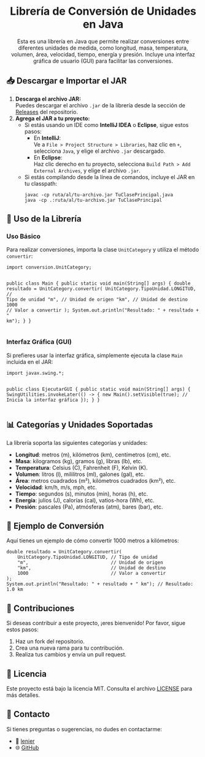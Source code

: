 <h1 align="center">Librería de Conversión de Unidades en Java</h1>

<p align="center">
  Esta es una librería en Java que permite realizar conversiones entre diferentes unidades de medida, como longitud, masa, temperatura, volumen, área, velocidad, tiempo, energía y presión. Incluye una interfaz gráfica de usuario (GUI) para facilitar las conversiones.
</p>

<h2>📥 Descargar e Importar el JAR</h2>

<ol>
  <li>
    <strong>Descarga el archivo JAR:</strong><br>
    Puedes descargar el archivo <code>.jar</code> de la librería desde la sección de <a href="https://github.com/tu-usuario/tu-repositorio/releases">Releases</a> del repositorio.
  </li>
  <li>
    <strong>Agrega el JAR a tu proyecto:</strong><br>
    <ul>
      <li>
        Si estás usando un IDE como <strong>IntelliJ IDEA</strong> o <strong>Eclipse</strong>, sigue estos pasos:
        <ul>
          <li>
            En <strong>IntelliJ</strong>:<br>
            Ve a <code>File > Project Structure > Libraries</code>, haz clic en <code>+</code>, selecciona <code>Java</code>, y elige el archivo <code>.jar</code> descargado.
          </li>
          <li>
            En <strong>Eclipse</strong>:<br>
            Haz clic derecho en tu proyecto, selecciona <code>Build Path > Add External Archives</code>, y elige el archivo <code>.jar</code>.
          </li>
        </ul>
      </li>
      <li>
        Si estás compilando desde la línea de comandos, incluye el JAR en tu classpath:<br>
        <pre><code>javac -cp ruta/al/tu-archivo.jar TuClasePrincipal.java
java -cp .:ruta/al/tu-archivo.jar TuClasePrincipal</code></pre>
      </li>
    </ul>
  </li>
</ol>

<h2>🚀 Uso de la Librería</h2>

<h3>Uso Básico</h3>
<p>Para realizar conversiones, importa la clase <code>UnitCategory</code> y utiliza el método <code>convertir</code>:</p>
<pre><code>import conversion.UnitCategory;

public class Main {
    public static void main(String[] args) {
        double resultado = UnitCategory.convertir(
            UnitCategory.TipoUnidad.LONGITUD, // Tipo de unidad
            "m",                              // Unidad de origen
            "km",                             // Unidad de destino
            1000                              // Valor a convertir
        );
        System.out.println("Resultado: " + resultado + " km");
    }
}</code></pre>

<h3>Interfaz Gráfica (GUI)</h3>
<p>Si prefieres usar la interfaz gráfica, simplemente ejecuta la clase <code>Main</code> incluida en el JAR:</p>
<pre><code>import javax.swing.*;

public class EjecutarGUI {
    public static void main(String[] args) {
        SwingUtilities.invokeLater(() -> {
            new Main().setVisible(true); // Inicia la interfaz gráfica
        });
    }
}</code></pre>

<h2>📊 Categorías y Unidades Soportadas</h2>
<p>La librería soporta las siguientes categorías y unidades:</p>
<ul>
  <li><strong>Longitud</strong>: metros (m), kilómetros (km), centímetros (cm), etc.</li>
  <li><strong>Masa</strong>: kilogramos (kg), gramos (g), libras (lb), etc.</li>
  <li><strong>Temperatura</strong>: Celsius (C), Fahrenheit (F), Kelvin (K).</li>
  <li><strong>Volumen</strong>: litros (l), mililitros (ml), galones (gal), etc.</li>
  <li><strong>Área</strong>: metros cuadrados (m²), kilómetros cuadrados (km²), etc.</li>
  <li><strong>Velocidad</strong>: km/h, m/s, mph, etc.</li>
  <li><strong>Tiempo</strong>: segundos (s), minutos (min), horas (h), etc.</li>
  <li><strong>Energía</strong>: julios (J), calorías (cal), vatios-hora (Wh), etc.</li>
  <li><strong>Presión</strong>: pascales (Pa), atmósferas (atm), bares (bar), etc.</li>
</ul>

<h2>📝 Ejemplo de Conversión</h2>
<p>Aquí tienes un ejemplo de cómo convertir 1000 metros a kilómetros:</p>
<pre><code>double resultado = UnitCategory.convertir(
    UnitCategory.TipoUnidad.LONGITUD, // Tipo de unidad
    "m",                              // Unidad de origen
    "km",                             // Unidad de destino
    1000                              // Valor a convertir
);
System.out.println("Resultado: " + resultado + " km"); // Resultado: 1.0 km</code></pre>

<h2>🤝 Contribuciones</h2>
<p>Si deseas contribuir a este proyecto, ¡eres bienvenido! Por favor, sigue estos pasos:</p>
<ol>
  <li>Haz un fork del repositorio.</li>
  <li>Crea una nueva rama para tu contribución.</li>
  <li>Realiza tus cambios y envía un pull request.</li>
</ol>

<h2>📜 Licencia</h2>
<p>Este proyecto está bajo la licencia MIT. Consulta el archivo <a href="LICENSE">LICENSE</a> para más detalles.</p>

<h2>📧 Contacto</h2>
<p>Si tienes preguntas o sugerencias, no dudes en contactarme:</p>
<ul>
  <li>📧 <a href="leniercruz02@gmail.com">lenier</a></li>
  <li>🌐 <a href="https://github.com/lenier522">GitHub</a></li>
</ul>

